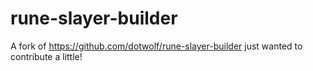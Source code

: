 # rune-slayer-builder

A fork of https://github.com/dotwolf/rune-slayer-builder just wanted to contribute a little!